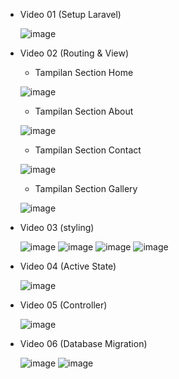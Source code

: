 - Video 01 (Setup Laravel)

  ![image](https://github.com/user-attachments/assets/f11d3d48-4dcc-4215-af04-0029e0fdbce7)

- Video 02 (Routing & View)

  - Tampilan Section Home
  
  ![image](https://github.com/user-attachments/assets/cbaf0915-b079-4ecc-8799-4acfa52bb55b)

  - Tampilan Section About
  
  ![image](https://github.com/user-attachments/assets/735d519d-1c58-4936-9a86-57595c98e91c)

  - Tampilan Section Contact

  ![image](https://github.com/user-attachments/assets/d33e1c6d-a126-42a6-8d01-3551c82072a7)

  - Tampilan Section Gallery

  ![image](https://github.com/user-attachments/assets/a127b1da-6335-44d4-a746-4f9c7d988361)

- Video 03 (styling)

  ![image](https://github.com/user-attachments/assets/f198cde6-fac7-4de6-abff-89ce43a8ce16)
  ![image](https://github.com/user-attachments/assets/7976e149-4f2f-4d69-849d-ab924d225037)
  ![image](https://github.com/user-attachments/assets/1c19b9b1-bc92-43a2-95cb-d6bcbd4ba524)
  ![image](https://github.com/user-attachments/assets/a56cb454-a1c0-404e-a9f3-69c8cc0d3a76)

- Video 04 (Active State)

  ![image](https://github.com/user-attachments/assets/0120ccc2-ec0c-4114-be19-ac7ca2cd566a)

- Video 05 (Controller)

  ![image](https://github.com/user-attachments/assets/7fa158f0-fffc-4229-917d-803443cfe0c2)

- Video 06 (Database Migration)

  ![image](https://github.com/user-attachments/assets/5ef6e733-c1a4-4e8d-915c-96f450e258a0)
  ![image](https://github.com/user-attachments/assets/d91d57e5-54fa-445b-bb7d-4671d040ae1a)
